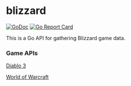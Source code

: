 # blizzard

[![GoDoc](https://godoc.org/github.com/FuzzyStatic/blizzard?status.svg)](http://godoc.org/github.com/FuzzyStatic/blizzard) [![Go Report Card](https://goreportcard.com/badge/github.com/FuzzyStatic/blizzard)](https://goreportcard.com/report/github.com/FuzzyStatic/blizzard)

This is a Go API for gathering Blizzard game data.

### Game APIs

[Diablo 3](https://github.com/FuzzyStatic/blizzard/tree/master/diablo3)

[World of Warcraft](https://github.com/FuzzyStatic/blizzard/tree/master/worldofwarcraft)
